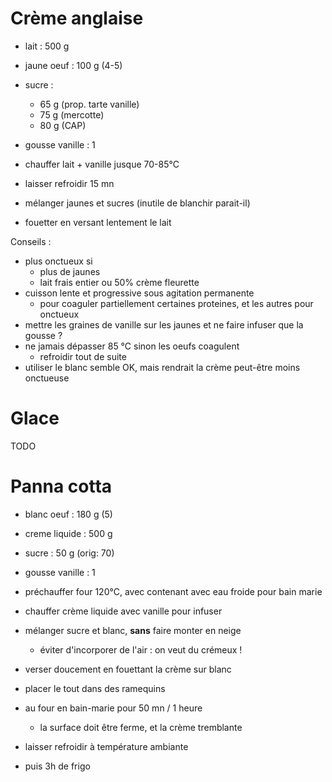# Crème anglaise
- lait              : 500 g
- jaune oeuf        : 100 g (4-5)
- sucre             : 
    * 65 g (prop. tarte vanille)
    * 75 g (mercotte)
    * 80 g (CAP)
- gousse vanille    : 1


- chauffer lait + vanille jusque 70-85°C
- laisser refroidir 15 mn
- mélanger jaunes et sucres (inutile de blanchir parait-il)
- fouetter en versant lentement le lait

Conseils :
- plus onctueux si
    * plus de jaunes
    * lait frais entier ou 50% crème fleurette
- cuisson  lente et progressive sous agitation permanente
    * pour coaguler partiellement certaines proteines, et les autres pour onctueux
- mettre les graines de vanille sur les jaunes et ne faire infuser que la gousse ?
- ne jamais dépasser 85 °C sinon les oeufs coagulent
    * refroidir tout de suite
- utiliser le blanc semble OK, mais rendrait la crème peut-être moins onctueuse

# Glace

TODO

# Panna cotta

- blanc oeuf        : 180 g (5)
- creme liquide     : 500 g
- sucre             : 50 g (orig: 70)
- gousse vanille    : 1

- préchauffer four 120°C, avec contenant avec eau froide pour bain marie
- chauffer crème liquide avec vanille pour infuser
- mélanger sucre et blanc, **sans** faire monter en neige
    * éviter d'incorporer de l'air : on veut du crémeux !
- verser doucement en fouettant la crème sur blanc
- placer le tout dans des ramequins
- au four en bain-marie pour 50 mn / 1 heure
    * la surface doit être ferme, et la crème tremblante

- laisser refroidir à température ambiante
- puis 3h de frigo
